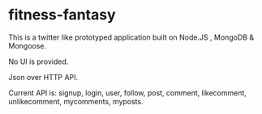 fitness-fantasy
===============
This is a twitter like prototyped application built on Node.JS , MongoDB & Mongoose.

No UI is provided.

Json over HTTP API.

Current API is:
signup,
login,
user,
follow,
post,
comment,
likecomment,
unlikecomment,
mycomments,
myposts.



